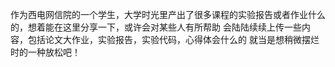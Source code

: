 作为西电网信院的一个学生，大学时光里产出了很多课程的实验报告或者作业什么的，想着能在这里分享一下，或许会对某些人有所帮助
会陆陆续续上传一些内容，包括论文大作业，实验报告，实验代码，心得体会什么的
就当是想稍微摆烂时的一种放松吧！
